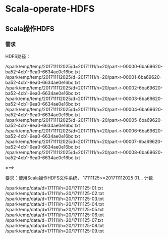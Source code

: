 # Scala-operate-HDFS

##  Scala操作HDFS
###  需求
HDFS路径：

/spark/emp/temp/201711112025/d=20171111/h=20/part-r-00000-6ba69620-ba52-4cb1-9ea0-6634ae0e16bc.txt</br>
/spark/emp/temp/201711112025/d=20171111/h=20/part-r-00001-6ba69620-ba52-4cb1-9ea0-6634ae0e16bc.txt</br>
/spark/emp/temp/201711112025/d=20171111/h=20/part-r-00002-6ba69620-ba52-4cb1-9ea0-6634ae0e16bc.txt</br>
/spark/emp/temp/201711112025/d=20171111/h=20/part-r-00003-6ba69620-ba52-4cb1-9ea0-6634ae0e16bc.txt</br>
/spark/emp/temp/201711112025/d=20171111/h=20/part-r-00004-6ba69620-ba52-4cb1-9ea0-6634ae0e16bc.txt</br>
/spark/emp/temp/201711112025/d=20171111/h=20/part-r-00005-6ba69620-ba52-4cb1-9ea0-6634ae0e16bc.txt</br>
/spark/emp/temp/201711112025/d=20171111/h=20/part-r-00006-6ba69620-ba52-4cb1-9ea0-6634ae0e16bc.txt</br>
/spark/emp/temp/201711112025/d=20171111/h=20/part-r-00007-6ba69620-ba52-4cb1-9ea0-6634ae0e16bc.txt</br>
/spark/emp/temp/201711112025/d=20171111/h=20/part-r-00008-6ba69620-ba52-4cb1-9ea0-6634ae0e16bc.txt</br>

===>

要求：使用Scala操作HDFS文件系统， 17111125<=201711112025  01...  计数

/spark/emp/data/d=171111/h=20/17111125-01.txt</br>
/spark/emp/data/d=171111/h=20/17111125-02.txt</br>
/spark/emp/data/d=171111/h=20/17111125-03.txt</br>
/spark/emp/data/d=171111/h=20/17111125-04.txt</br>
/spark/emp/data/d=171111/h=20/17111125-05.txt</br>
/spark/emp/data/d=171111/h=20/17111125-06.txt</br>
/spark/emp/data/d=171111/h=20/17111125-07.txt</br>
/spark/emp/data/d=171111/h=20/17111125-08.txt</br>
/spark/emp/data/d=171111/h=20/17111125-09.txt</br>
